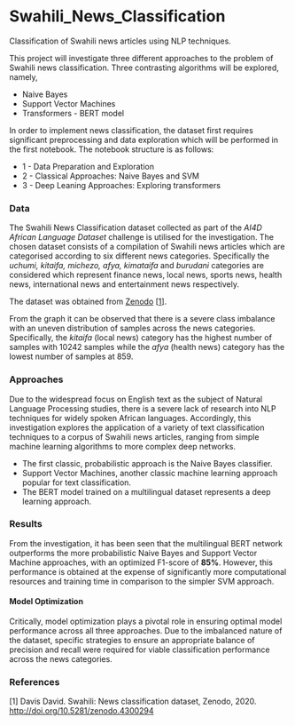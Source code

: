 # Swahili_News_Classification

Classification of Swahili news articles using NLP techniques.

This project will investigate three different approaches to the problem of Swahili news classification. Three contrasting algorithms will be explored, namely,

- Naive Bayes
- Support Vector Machines
- Transformers - BERT model

In order to implement news classification, the dataset first requires significant preprocessing and data exploration which will be performed in the first notebook. The notebook structure is as follows:

- 1 - Data Preparation and Exploration
- 2 - Classical Approaches: Naive Bayes and SVM
- 3 - Deep Leaning Approaches: Exploring transformers


### Data

The Swahili News Classification dataset collected as part of the *AI4D African Language Dataset* challenge is utilised for the investigation. The chosen dataset consists of a compilation of Swahili news articles which are categorised according to six different news categories. Specifically the *uchumi, kitaifa, michezo, afya, kimataifa* and *burudani* categories are considered which represent finance news, local news, sports news, health news, international news and entertainment news respectively.

The dataset was obtained from [Zenodo](https://zenodo.org/record/4300294#.YMRNmDYza3I) [[1](#references)].



From the graph it can be observed that there is a severe class imbalance with an uneven distribution of samples across the news categories. Specifically, the *kitaifa* (local news) category has the highest number of samples with 10242 samples while the *afya* (health news) category has the lowest number of samples at 859.

### Approaches

Due to the widespread focus on English text as the subject of Natural Language Processing studies, there is a severe lack of research into NLP techniques for widely spoken African languages. Accordingly, this investigation explores the application of a variety of text classification techniques to a corpus of Swahili news articles, ranging from simple machine learning algorithms to more complex deep networks.

- The first classic, probabilistic approach is the Naive Bayes classifier.
- Support Vector Machines, another classic machine learning approach popular for text classification.
- The BERT model trained on a multilingual dataset represents a deep learning approach.


### Results

From the investigation, it has been seen that the multilingual BERT network outperforms the more probabilistic Naive Bayes and Support Vector Machine approaches, with an optimized F1-score of **85%**. However, this performance is obtained at the expense of significantly more computational resources and training time in comparison to the simpler SVM approach.


#### Model Optimization

Critically, model optimization plays a pivotal role in ensuring optimal model performance across all three approaches.
Due to the imbalanced nature of the dataset, specific strategies to ensure an appropriate balance of precision and recall were required for viable classification performance across the news categories.


### References

[1] Davis David. Swahili: News classification dataset, Zenodo, 2020. http://doi.org/10.5281/zenodo.4300294
